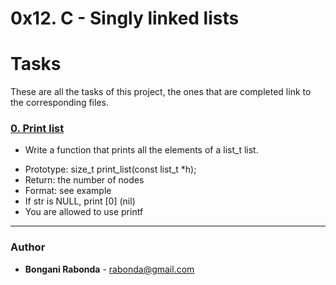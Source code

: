  # 0x12. C - Singly linked lists

# Tasks

These are all the tasks of this project, the ones that are completed link to the corresponding files.

### [0. Print list](./0-print_list.c)
*  Write a function that prints all the elements of a list_t list.
  - Prototype: size_t print_list(const list_t *h);
  - Return: the number of nodes
  - Format: see example
  - If str is NULL, print [0] (nil)
  - You are allowed to use printf

---

### Author
* **Bongani Rabonda** - [rabonda@gmail.com](https://github.com/rabonda)
